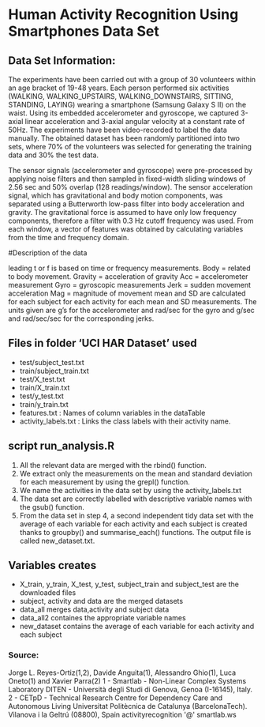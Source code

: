 # Human Activity Recognition Using Smartphones Data Set 

## Data Set Information:

The experiments have been carried out with a group of 30 volunteers within an age bracket of 19-48 years. Each person performed six activities (WALKING, WALKING_UPSTAIRS, WALKING_DOWNSTAIRS, SITTING, STANDING, LAYING) wearing a smartphone (Samsung Galaxy S II) on the waist. Using its embedded accelerometer and gyroscope, we captured 3-axial linear acceleration and 3-axial angular velocity at a constant rate of 50Hz. The experiments have been video-recorded to label the data manually. The obtained dataset has been randomly partitioned into two sets, where 70% of the volunteers was selected for generating the training data and 30% the test data. 

The sensor signals (accelerometer and gyroscope) were pre-processed by applying noise filters and then sampled in fixed-width sliding windows of 2.56 sec and 50% overlap (128 readings/window). The sensor acceleration signal, which has gravitational and body motion components, was separated using a Butterworth low-pass filter into body acceleration and gravity. The gravitational force is assumed to have only low frequency components, therefore a filter with 0.3 Hz cutoff frequency was used. From each window, a vector of features was obtained by calculating variables from the time and frequency domain.

#Description of the data

leading t or f is based on time or frequency measurements.
Body = related to body movement.
Gravity = acceleration of gravity
Acc = accelerometer measurement
Gyro = gyroscopic measurements
Jerk = sudden movement acceleration
Mag = magnitude of movement
mean and SD are calculated for each subject for each activity for each mean and SD measurements.
The units given are g’s for the accelerometer and rad/sec for the gyro and g/sec and rad/sec/sec for the corresponding jerks.

## Files in folder ‘UCI HAR Dataset’ used

* test/subject_test.txt
* train/subject_train.txt
* test/X_test.txt
* train/X_train.txt
* test/y_test.txt
* train/y_train.txt
* features.txt : Names of column variables in the dataTable
* activity_labels.txt : Links the class labels with their activity name.

## script run_analysis.R 

1. All the relevant data are merged with the rbind() function. 
2. We extract only the measurements on the mean and standard deviation for each measurement by using the grepl() function.
3. We name the activities in the data set by using the activity_labels.txt
4. The data set are correctly labelled with descriptive variable names with the gsub() function.
5. From the data set in step 4, a second independent tidy data set with the average of each variable for each activity and each subject   is created thanks to groupby() and summarise_each() functions. The output file is called new_dataset.txt.

## Variables creates
* X_train, y_train, X_test, y_test, subject_train and subject_test are the downloaded files
* subject, activity and data are the merged datasets
* data_all merges data,activity and subject data
* data_all2 containes the appropriate variable names
* new_dataset contains the average of each variable for each activity and each subject


### Source:

Jorge L. Reyes-Ortiz(1,2), Davide Anguita(1), Alessandro Ghio(1), Luca Oneto(1) and Xavier Parra(2)
1 - Smartlab - Non-Linear Complex Systems Laboratory
DITEN - Università degli Studi di Genova, Genoa (I-16145), Italy. 
2 - CETpD - Technical Research Centre for Dependency Care and Autonomous Living
Universitat Politècnica de Catalunya (BarcelonaTech). Vilanova i la Geltrú (08800), Spain
activityrecognition '@' smartlab.ws

